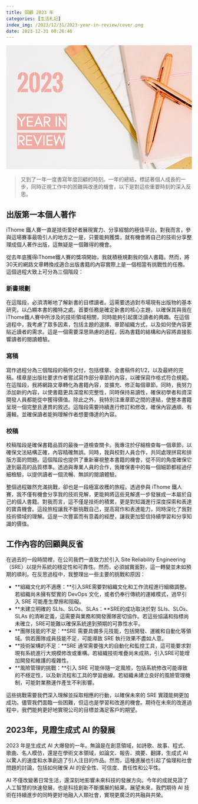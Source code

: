 ```yaml
---
title: 回顧 2023 年
categories: [生活札記]
index_img: /2023/12/31/2023-year-in-review/cover.png
date: 2023-12-31 00:26:46
---
```


![](/2023/12/31/2023-year-in-review/cover.png)

> 又到了一年一度書寫年度回顧的時刻。一年的總結，標誌著個人成長的一步，同時正視工作中的困難與改進的機會，以下是對這些重要時刻的深入反思。

<!-- more -->

## 出版第一本個人著作

iThome 鐵人賽一直是技術愛好者展現實力、分享經驗的極佳平台。對我而言，參與這場賽事最吸引人的地方之一是，只要能夠獲獎，就有機會將自己的技術分享整理成個人著作出版，這無疑是一個難得的機會。

從去年底獲得iThome鐵人賽的獎項開始，我就積極規劃我的個人書籍。然而，將30天的網路文章轉換成適合出版書籍的內容實際上是一個相當有挑戰性的任務。這個過程大致上可分為三個階段：

### 新書規劃

在這階段，必須清晰地了解新書的目標讀者。這需要透過對市場現有出版物的基本研究，以凸顯本書的獨特之處。首要任務是確定新書的核心主題，以確保其與我在iThome鐵人賽中所涉及的技術領域相關，同時能夠引起廣泛讀者的興趣。在這個過程中，我考慮了眾多因素，包括主題的選擇、章節組織方式，以及如何使內容更貼近讀者的需求。這是一個需要深思熟慮的過程，因為書籍的結構和內容將直接影響讀者的閱讀體驗。

### 寫稿

寫作過程分為三個階段的稿件交付，包括樣章、全書稿件的1/2，以及最終的完稿。樣章是出版社要求作者嘗試寫作部分章節的內容，以確保寫作格式符合規範。在這階段，我將網路文章轉化為書籍內容，並擴充、修正每個章節。同時，我努力添加新的內容，以使書籍更具深度和完整性，同時保持易讀性，確保初學者和資深開發人員都能從中獲得價值。除此之外，我特別注重章節之間的連結，使整本書籍呈現一個完整且連貫的敘述。這階段需要持續進行修訂和修改，確保內容通順、有邏輯，並確保讀者能夠理解作者想要傳達的內容。

### 校稿

校稿階段是確保書籍品質的最後一道檢查關卡。我專注於仔細檢查每一個章節，以確保文法結構正確，內容精確無誤。同時，我與校對人員合作，共同處理拼寫和排版方面的問題。這個階段也提供了重新審視整本書籍的機會，從不同的角度確保它達到最高的品質標準。透過與專業人員的合作，我確保書中的每一個細節都經過仔細檢驗，以提供讀者一個流暢、無誤的閱讀體驗。

整個過程雖然充滿挑戰，卻也是一段極富收穫的旅程。透過參與 iThome 鐵人賽，我不僅有機會分享我的技術見解，更能夠將這些見解進一步發展成一本屬於自己的個人書籍。對我而言，這不僅是技術的積累，更是對知識進行深度探索和表達的寶貴機會。這段旅程讓我不斷挑戰自己，提高寫作和表達能力，同時深化了我對技術領域的理解。這是一次豐富而有意義的經歷，讓我更加堅信持續學習和分享知識的價值。

## 工作內容的回顧與反省

在過去的一段時間裡，在公司我們一直致力於引入 Site Reliability Engineering（SRE）以提升系統的穩定性和可靠性。然而，必須誠實面對，這一轉變並未如預期的順利。在反思過程中，我整理出一些主要的挑戰和原因：

- **組織文化的不適應：**引入SRE需要對組織文化和工作流程進行細緻調整。若組織尚未擁有堅實的 DevOps 文化，或者仍奉行傳統的運維模式，過早引入 SRE 可能產生摩擦和阻礙。
- **未建立明確的 SLIs、SLOs、SLAs：**SRE的成功取決於對 SLIs、SLOs、SLAs 的清晰定義，這需要與業務和開發團隊密切協作。若這些協議和指標尚未確立，SRE可能難以確保系統達到預期的可靠性水平。
- **團隊技能的不足：**SRE 需要具備多元技能，包括開發、運維和自動化等領域。倘若團隊成員技能不足，可能導致 SRE 執行效果不盡如人意。
- **技術架構的不足：**SRE 通常需要強大的自動化和監控工具，這可能要求對現有系統進行大規模修改或重構。若組織技術堆疊尚未成熟，引入SRE可能增加開發和維護的複雜性。
- **風險管理的挑戰：**引入 SRE 可能伴隨一定風險，包括系統修改可能導致的不穩定性，以及新流程和工具的學習曲線。若組織未建立良好的風險管理機制，可能對業務運作產生不利影響。

這些挑戰需要我們深入理解並採取相應的行動，以確保未來的 SRE 實踐能夠更加成功。儘管我們面臨一些困難，但這也是學習和改進的機會。期待在未來的改進過程中，我們能夠更好地實現公司的目標並滿足客戶的期望。

## 2023年，見證生成式 AI 的發展

2023 年是生成式 AI 大爆發的一年。無論是在創意領域，如詩歌、故事、程式、歌曲、名人模仿，還是在學術文本領域，如論文、報告、摘要、翻譯，生成式 AI 以驚人的速度和水準創造了引人注目的作品。然而，這種進展也引起了倫理和社會問題的討論，包括如何確保 AI 的安全性、可信度、責任性和公平性。

AI 不僅改變著日常生活，還深刻地影響未來科技的發展方向。今年的成就見證了人工智慧的快速發展，也是科技創新不斷擴展的結果。展望未來，我們期待 AI 技術在持續進步的同時更好地融入人類社會，實現更廣泛的共融與共榮。

